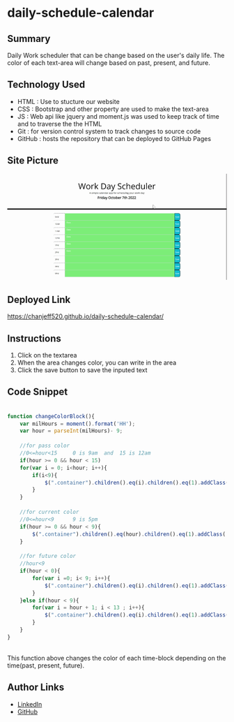 # daily-schedule-calendar

## Summary
 Daily Work scheduler that can be change based on the user's daily life. The color of each text-area will change based on past, present, and future.

## Technology Used
 - HTML : Use to stucture our website
 - CSS : Bootstrap and other property are used to make the text-area
 - JS  : Web api like jquery and moment.js was used to keep track of time and to traverse the the HTML
 - Git : for version control system to track changes to source code
 - GitHub : hosts the repository that can be deployed to GitHub Pages

## Site Picture
![Site](./assets/demo-schedule-calendar.gif)

## Deployed Link
https://chanjeff520.github.io/daily-schedule-calendar/

## Instructions
<ol>
<li>Click on the textarea</li>
<li>When the area changes color, you can write in the area</li>
<li>Click the save button to save the inputed text</li>
</ol>


## Code Snippet
```js

function changeColorBlock(){
    var milHours = moment().format('HH');
    var hour = parseInt(milHours)- 9;
    
    //for pass color
    //0<=hour<15     0 is 9am  and  15 is 12am
    if(hour >= 0 && hour < 15)
    for(var i = 0; i<hour; i++){
        if(i<9){
            $(".container").children().eq(i).children().eq(1).addClass('past');
        }
    }

    //for current color
    //0<=hour<9      9 is 5pm
    if(hour >= 0 && hour < 9){
        $(".container").children().eq(hour).children().eq(1).addClass('present');
    }

    //for future color
    //hour<9
    if(hour < 0){
        for(var i =0; i< 9; i++){
            $(".container").children().eq(i).children().eq(1).addClass('future');
        }
    }else if(hour < 9){
        for(var i = hour + 1; i < 13 ; i++){
            $(".container").children().eq(i).children().eq(1).addClass('future');
        }
    }
}



```
This function above changes the color of each time-block depending on the time(past, present, future).

## Author Links
- [LinkedIn](https://www.linkedin.com/in/jefflchan/)
- [GitHub](https://github.com/chanjeff520)
